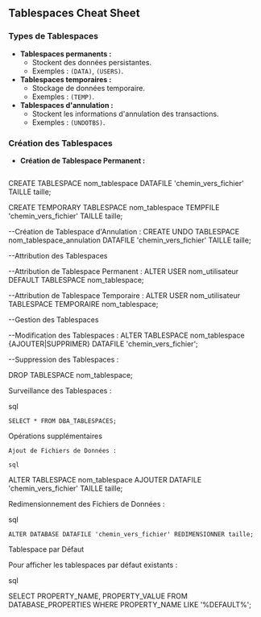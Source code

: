 ## Tablespaces Cheat Sheet

### Types de Tablespaces

- **Tablespaces permanents :**
  - Stockent des données persistantes.
  - Exemples : `(DATA)`, `(USERS)`.
- **Tablespaces temporaires :**
  - Stockage de données temporaire.
  - Exemples : `(TEMP)`.
- **Tablespaces d'annulation :**
  - Stockent les informations d'annulation des transactions.
  - Exemples : `(UNDOTBS)`.
### Création des Tablespaces
- **Création de Tablespace Permanent :**
  ```sql
CREATE TABLESPACE nom_tablespace
DATAFILE 'chemin_vers_fichier' TAILLE taille;

CREATE TEMPORARY TABLESPACE nom_tablespace
TEMPFILE 'chemin_vers_fichier' TAILLE taille;

--Création de Tablespace d'Annulation :
CREATE UNDO TABLESPACE nom_tablespace_annulation
DATAFILE 'chemin_vers_fichier' TAILLE taille;

--Attribution des Tablespaces

--Attribution de Tablespace Permanent :
ALTER USER nom_utilisateur DEFAULT TABLESPACE nom_tablespace;

--Attribution de Tablespace Temporaire :
ALTER USER nom_utilisateur TABLESPACE TEMPORAIRE nom_tablespace;

--Gestion des Tablespaces

--Modification des Tablespaces :
ALTER TABLESPACE nom_tablespace {AJOUTER|SUPPRIMER} DATAFILE 'chemin_vers_fichier';

--Suppression des Tablespaces :

DROP TABLESPACE nom_tablespace;

Surveillance des Tablespaces :

sql

    SELECT * FROM DBA_TABLESPACES;

Opérations supplémentaires

    Ajout de Fichiers de Données :

    sql

ALTER TABLESPACE nom_tablespace AJOUTER DATAFILE 'chemin_vers_fichier' TAILLE taille;

Redimensionnement des Fichiers de Données :

sql

    ALTER DATABASE DATAFILE 'chemin_vers_fichier' REDIMENSIONNER taille;

Tablespace par Défaut

Pour afficher les tablespaces par défaut existants :

sql

SELECT PROPERTY_NAME, PROPERTY_VALUE
FROM DATABASE_PROPERTIES
WHERE PROPERTY_NAME LIKE '%DEFAULT%';
```
